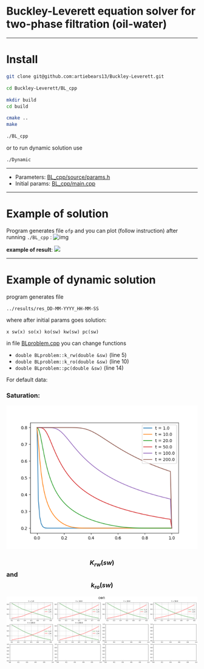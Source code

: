# Buckley-Leverett equation solver for two-phase filtration (oil-water)
___________________

# Install

```bash
git clone git@github.com:artiebears13/Buckley-Leverett.git
```

```bash
cd Buckley-Leverett/BL_cpp
```

```bash
mkdir build
cd build
```
```bash
cmake ..
make
```

```bash
./BL_cpp
```

or to run dynamic solution use

```bash
./Dynamic
```
________________
- Parameters: [BL_cpp/source/params.h](BL_cpp/source/params.h)
- Initial params: [BL_cpp/main.cpp](BL_cpp/main.cpp)

---------------

# Example of solution

Program generates file ```ofp``` and you can plot (follow instruction) after running 
```./BL_cpp``` 
:
![img](output_examples/img.png)

**example of result**:
![](output_examples/ofp.png)
______________________
# Example of dynamic solution

program generates file 
```
../results/res_DD-MM-YYYY_HH-MM-SS
```
where after initial params goes solution:

```angular2html
x sw(x) so(x) ko(sw) kw(sw) pc(sw)
```

in file [BLproblem.cpp](BL_cpp/source/BLproblem.cpp)
you can change functions

 - ```double BLproblem::k_rw(double &sw)``` (line 5) 
 - ```double BLproblem::k_ro(double &sw)``` (line 10)
 -  ```double BLproblem::pc(double &sw)```  (line 14)

For default data:

### Saturation:

![saturation](BL_cpp/results/res_15-03-2023_18-54-14_SW.png)

### $$K_{rw}(sw)$$ and $$k_{ro}(sw)$$

![permeability](BL_cpp/results/res_15-03-2023_18-54-14_OFP.png)



